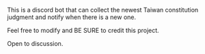 This is a discord bot that can collect the newest Taiwan constitution judgment and notify when there is a new one.

Feel free to modify and BE SURE to credit this project.

Open to discussion. 
